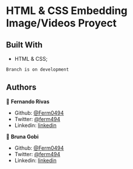 # HTML & CSS Embedding Image/Videos Proyect

## Built With

- HTML & CSS; 

```Branch is on development```

## Authors

👤 **Fernando Rivas**

- Github: [@Ferm0494](https://github.com/Ferm0494)
- Twitter: [@ferm494](https://twitter.com/ferm494)
- Linkedin: [linkedin](https://www.linkedin.com/in/fernando-rivas-5bbb41147/)
 
 👤 **Bruna Gobi**

 - Github: [@Ferm0494](https://github.com/Ferm0494)
- Twitter: [@ferm494](https://twitter.com/ferm494)
- Linkedin: [linkedin](https://www.linkedin.com/in/fernando-rivas-5bbb41147/)


